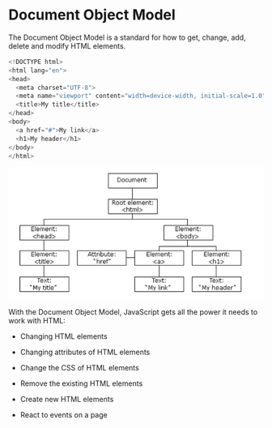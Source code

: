 # Document Object Model
The Document Object Model is a standard for how to get, change, add, delete and modify HTML elements.
```js
<!DOCTYPE html>
<html lang="en">
<head>
  <meta charset="UTF-8">
  <meta name="viewport" content="width=device-width, initial-scale=1.0">
  <title>My title</title>
</head>
<body>
  <a href="#">My link</a>
  <h1>My header</h1>
</body>
</html>
```
![alt text](DOM.png)

With the Document Object Model, JavaScript gets all the power it needs to work with HTML:

- Changing HTML elements

- Changing attributes of HTML elements

- Change the CSS of HTML elements

- Remove the existing HTML elements

- Create new HTML elements

- React to events on a page
